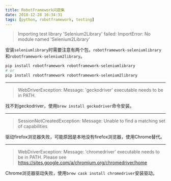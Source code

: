 ```yaml
---
title: RobotFramework问题集
date: 2018-12-28 16:34:31
tags: [python, robotframework, testing]
---
```


> Importing test library 'Selenium2Library' failed: ImportError: No module named 'Selenium2Library'

安装`seleniumlibrary`时需要注意有两个包，`robotframework-seleniumlibrary`和`robotframework-selenium2library`。

```bash
pip install robotframework robotframework-seleniumlibrary
# or
pip install robotframework robotframework-selenium2library
```

----

> WebDriverException: Message: 'geckodriver' executable needs to be in PATH.

找不到geckodriver，使用`brew install geckodriver`命令安装。<!--more-->

----

> SessionNotCreatedException: Message: Unable to find a matching set of capabilities

驱动firefox浏览器失败，可能原因是本地没有firefox浏览器，使用Chrome替代。

----

> WebDriverException: Message: 'chromedriver' executable needs to be in PATH. Please see https://sites.google.com/a/chromium.org/chromedriver/home

Chrome浏览器驱动失败，使用`brew cask install chromedriver`安装驱动。
